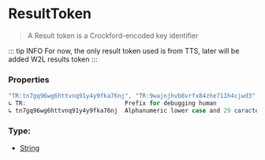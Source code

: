 # ResultToken
> A Result token is a Crockford-encoded key identifier

::: tip INFO
For now, the only result token used is from TTS, later will be added W2L results token
:::

### Properties
```js
"TR:tn7gq96wg6httvnq91y4y9fka76nj", "TR:9wajnjhvb8vrfx84zhe711h4cjwd3", ...
↳ TR:                            Prefix for debugging human
↳ tn7gq96wg6httvnq91y4y9fka76nj  Alphanumeric lower case and 29 caracters (binary encode)
```

### Type:
+ [String](https://developer.mozilla.org/en-US/docs/Web/JavaScript/Reference/Global_Objects/String)